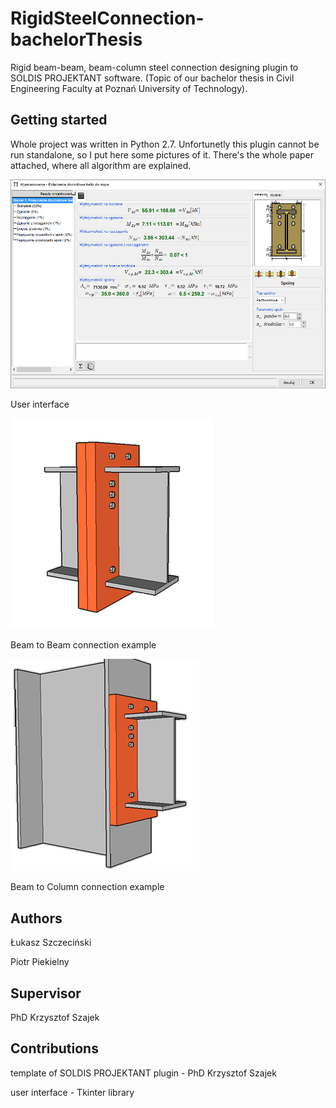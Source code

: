 # RigidSteelConnection-bachelorThesis
Rigid beam-beam, beam-column steel connection designing plugin to SOLDIS PROJEKTANT software. (Topic of our bachelor thesis in Civil Engineering Faculty at Poznań University of Technology).

## Getting started
Whole project was written in Python 2.7.
Unfortunetly this plugin cannot be run standalone, so I put here some pictures of it. There's the whole paper attached, where all algorithm are explained.

![Screenshot](UI.png)

User interface

![Screenshot](beam-beam.png)

Beam to Beam connection example

![Screenshot](beam-column.png)

Beam to Column connection example

## Authors
Łukasz Szczeciński

Piotr Piekielny


## Supervisor
PhD Krzysztof Szajek

## Contributions
template of SOLDIS PROJEKTANT plugin - PhD Krzysztof Szajek

user interface - Tkinter library
